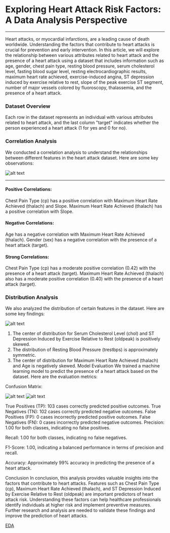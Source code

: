 # Exploring Heart Attack Risk Factors: A Data Analysis Perspective
---
Heart attacks, or myocardial infarctions, are a leading cause of death worldwide. Understanding the factors that contribute to heart attacks is crucial for prevention and early intervention. In this article, we will explore the relationship between various attributes related to heart attack and the presence of a heart attack using a dataset that includes information such as age, gender, chest pain type, resting blood pressure, serum cholesterol level, fasting blood sugar level, resting electrocardiographic results, maximum heart rate achieved, exercise-induced angina, ST depression induced by exercise relative to rest, slope of the peak exercise ST segment, number of major vessels colored by fluoroscopy, thalassemia, and the presence of a heart attack.

### Dataset Overview
Each row in the dataset represents an individual with various attributes related to heart attack, and the last column "target" indicates whether the person experienced a heart attack (1 for yes and 0 for no).

### Correlation Analysis
We conducted a correlation analysis to understand the relationships between different features in the heart attack dataset. Here are some key observations:

![alt text](https://github.com/pratibharoy/Pratibha-Dipika/blob/main/WhatsApp%20Image%202024-03-10%20at%2012.53.09.jpeg?raw=true)

---

#### Positive Correlations:

Chest Pain Type (cp) has a positive correlation with Maximum Heart Rate Achieved (thalach) and Slope.
Maximum Heart Rate Achieved (thalach) has a positive correlation with Slope.

#### Negative Correlations:

Age has a negative correlation with Maximum Heart Rate Achieved (thalach).
Gender (sex) has a negative correlation with the presence of a heart attack (target).

#### Strong Correlations:

Chest Pain Type (cp) has a moderate positive correlation (0.42) with the presence of a heart attack (target).
Maximum Heart Rate Achieved (thalach) also has a moderate positive correlation (0.40) with the presence of a heart attack (target).

### Distribution Analysis
We also analyzed the distribution of certain features in the dataset. Here are some key findings:

![alt text](https://github.com/pratibharoy/Pratibha-Dipika/blob/main/Screenshot%202024-03-10%20125717.png?raw=true)


1. The center of distribution for Serum Cholesterol Level (chol) and ST Depression Induced by Exercise Relative to Rest (oldpeak) is positively skewed.
2. The distribution of Resting Blood Pressure (trestbps) is approximately symmetric.
3. The center of distribution for Maximum Heart Rate Achieved (thalach) and Age is negatively skewed.
Model Evaluation
We trained a machine learning model to predict the presence of a heart attack based on the dataset. Here are the evaluation metrics:

Confusion Matrix:

![alt text](https://github.com/pratibharoy/Pratibha-Dipika/blob/main/Screenshot%202024-03-10%20141841.png?raw=true)
![alt text](https://github.com/pratibharoy/Pratibha-Dipika/blob/main/Screenshot%202024-03-10%20141934.png?raw=true)


True Positives (TP): 103 cases correctly predicted positive outcomes.
True Negatives (TN): 102 cases correctly predicted negative outcomes.
False Positives (FP): 0 cases incorrectly predicted positive outcomes.
False Negatives (FN): 0 cases incorrectly predicted negative outcomes.
Precision: 1.00 for both classes, indicating no false positives.

Recall: 1.00 for both classes, indicating no false negatives.

F1-Score: 1.00, indicating a balanced performance in terms of precision and recall.

Accuracy: Approximately 99% accuracy in predicting the presence of a heart attack.

Conclusion
In conclusion, this analysis provides valuable insights into the factors that contribute to heart attacks. Features such as Chest Pain Type (cp), Maximum Heart Rate Achieved (thalach), and ST Depression Induced by Exercise Relative to Rest (oldpeak) are important predictors of heart attack risk. Understanding these factors can help healthcare professionals identify individuals at higher risk and implement preventive measures. Further research and analysis are needed to validate these findings and improve the prediction of heart attacks.

[EDA](https://github.com/pratibharoy/Pratibha-Dipika/main/EDA.md)


